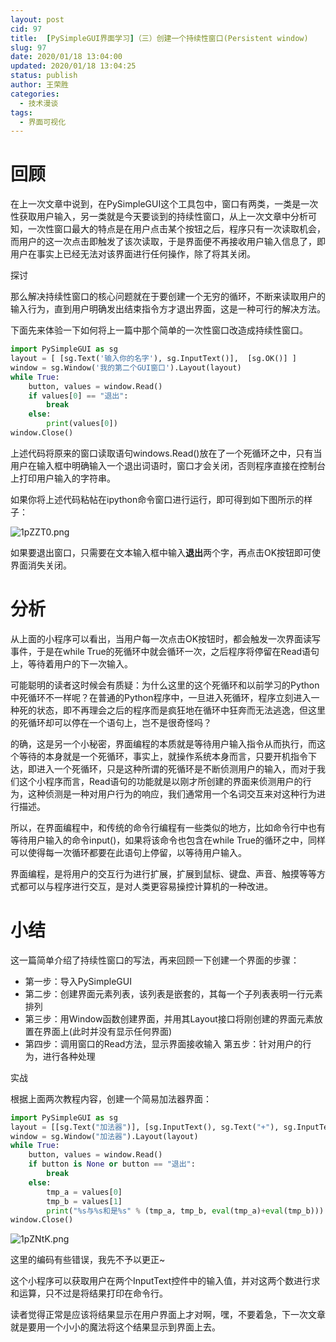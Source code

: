 ```yaml
---
layout: post
cid: 97
title:  [PySimpleGUI界面学习]（三）创建一个持续性窗口(Persistent window)
slug: 97
date: 2020/01/18 13:04:00
updated: 2020/01/18 13:04:25
status: publish
author: 王荣胜
categories: 
  - 技术漫谈
tags: 
  - 界面可视化
---
```



<!--more-->
# 回顾

在上一次文章中说到，在PySimpleGUI这个工具包中，窗口有两类，一类是一次性获取用户输入，另一类就是今天要谈到的持续性窗口，从上一次文章中分析可知，一次性窗口最大的特点是在用户点击某个按钮之后，程序只有一次读取机会，而用户的这一次点击即触发了该次读取，于是界面便不再接收用户输入信息了，即用户在事实上已经无法对该界面进行任何操作，除了将其关闭。

探讨

那么解决持续性窗口的核心问题就在于要创建一个无穷的循环，不断来读取用户的输入行为，直到用户明确发出结束指令方才退出界面，这是一种可行的解决方法。

下面先来体验一下如何将上一篇中那个简单的一次性窗口改造成持续性窗口。

```python
import PySimpleGUI as sg
layout = [ [sg.Text('输入你的名字'), sg.InputText()],  [sg.OK()] ]
window = sg.Window('我的第二个GUI窗口').Layout(layout)
while True:
    button, values = window.Read()
    if values[0] == "退出":
        break
    else:
        print(values[0])
window.Close()
```

上述代码将原来的窗口读取语句windows.Read()放在了一个死循环之中，只有当用户在输入框中明确输入一个退出词语时，窗口才会关闭，否则程序直接在控制台上打印用户输入的字符串。

如果你将上述代码粘帖在ipython命令窗口进行运行，即可得到如下图所示的样子：

<img src="https://s2.ax1x.com/2020/01/18/1pZZT0.png" alt="1pZZT0.png" border="0" />

如果要退出窗口，只需要在文本输入框中输入**退出**两个字，再点击OK按钮即可使界面消失关闭。

# 分析

从上面的小程序可以看出，当用户每一次点击OK按钮时，都会触发一次界面读写事件，于是在while True的死循环中就会循环一次，之后程序将停留在Read语句上，等待着用户的下一次输入。

可能聪明的读者这时候会有质疑：为什么这里的这个死循环和以前学习的Python中死循环不一样呢？在普通的Python程序中，一旦进入死循环，程序立刻进入一种死的状态，即不再理会之后的程序而是疯狂地在循环中狂奔而无法逃逸，但这里的死循环却可以停在一个语句上，岂不是很奇怪吗？

的确，这是另一个小秘密，界面编程的本质就是等待用户输入指令从而执行，而这个等待的本身就是一个死循环，事实上，就操作系统本身而言，只要开机指令下达，即进入一个死循环，只是这种所谓的死循环是不断侦测用户的输入，而对于我们这个小程序而言，Read语句的功能就是以刚才所创建的界面来侦测用户的行为，这种侦测是一种对用户行为的响应，我们通常用一个名词交互来对这种行为进行描述。

所以，在界面编程中，和传统的命令行编程有一些类似的地方，比如命令行中也有等待用户输入的命令input()，如果将该命令也包含在while True的循环之中，同样可以使得每一次循环都要在此语句上停留，以等待用户输入。

界面编程，是将用户的交互行为进行扩展，扩展到鼠标、键盘、声音、触摸等等方式都可以与程序进行交互，是对人类更容易操控计算机的一种改进。

# 小结

这一篇简单介绍了持续性窗口的写法，再来回顾一下创建一个界面的步骤：

- 第一步：导入PySimpleGUI
- 第二步：创建界面元素列表，该列表是嵌套的，其每一个子列表表明一行元素排列
- 第三步：用Window函数创建界面，并用其Layout接口将刚创建的界面元素放置在界面上(此时并没有显示任何界面)
- 第四步：调用窗口的Read方法，显示界面接收输入 第五步：针对用户的行为，进行各种处理

实战

根据上面两次教程内容，创建一个简易加法器界面：

```python
import PySimpleGUI as sg
layout = [[sg.Text("加法器")], [sg.InputText(), sg.Text("+"), sg.InputText(),sg.Text("=")], [sg.Button("计算"), sg.Button("退出")]]
window = sg.Window("加法器").Layout(layout)
while True:
    button, values = window.Read()
    if button is None or button == "退出":
        break
    else:
        tmp_a = values[0]
        tmp_b = values[1]
        print("%s与%s和是%s" % (tmp_a, tmp_b, eval(tmp_a)+eval(tmp_b)))
window.Close()
```

<img src="https://s2.ax1x.com/2020/01/18/1pZNtK.png" alt="1pZNtK.png" border="0" />

这里的编码有些错误，我先不予以更正~

这个小程序可以获取用户在两个InputText控件中的输入值，并对这两个数进行求和运算，只不过是将结果打印在命令行。

读者觉得正常是应该将结果显示在用户界面上才对啊，嘿，不要着急，下一次文章就是要用一个小小的魔法将这个结果显示到界面上去。




